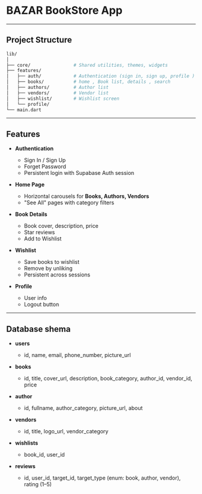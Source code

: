 # BAZAR BookStore App

---

## Project Structure

```bash
lib/
│
├── core/                # Shared utilities, themes, widgets
├── features/
│   ├── auth/            # Authentication (sign in, sign up, profile )
│   ├── books/           # home , Book list, details , search
│   ├── authors/         # Author list
│   ├── vendors/         # Vendor list
│   ├── wishlist/        # Wishlist screen
│   └── profile/
└── main.dart
```

---

## Features

- **Authentication**

  - Sign In / Sign Up
  - Forget Password
  - Persistent login with Supabase Auth session

- **Home Page**

  - Horizontal carousels for **Books, Authors, Vendors**
  - "See All" pages with category filters

- **Book Details**

  - Book cover, description, price
  - Star reviews
  - Add to Wishlist

- **Wishlist**

  - Save books to wishlist
  - Remove by unliking
  - Persistent across sessions

- **Profile**
  - User info
  - Logout button

---

## Database shema

- **users**

  - id, name, email, phone_number, picture_url

- **books**

  - id, title, cover_url, description, book_category, author_id, vendor_id, price

- **author**

  - id, fullname, author_category, picture_url, about

- **vendors**

  - id, title, logo_url, vendor_category

- **wishlists**

  - book_id, user_id

- **reviews**
  - id, user_id, target_id, target_type (enum: book, author, vendor), rating (1–5)

